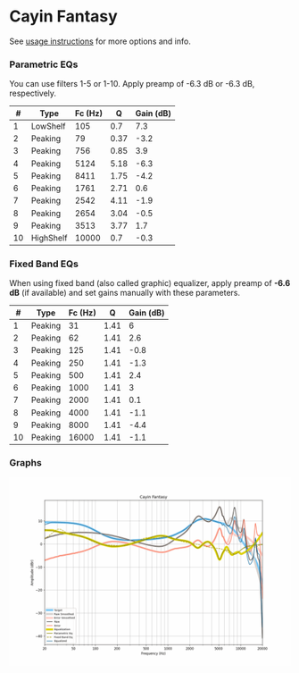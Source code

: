 # Cayin Fantasy
See [usage instructions](https://github.com/jaakkopasanen/AutoEq#usage) for more options and info.

### Parametric EQs
You can use filters 1-5 or 1-10. Apply preamp of -6.3 dB or -6.3 dB, respectively.

|   # | Type      |   Fc (Hz) |    Q |   Gain (dB) |
|-----|-----------|-----------|------|-------------|
|   1 | LowShelf  |       105 | 0.7  |         7.3 |
|   2 | Peaking   |        79 | 0.37 |        -3.2 |
|   3 | Peaking   |       756 | 0.85 |         3.9 |
|   4 | Peaking   |      5124 | 5.18 |        -6.3 |
|   5 | Peaking   |      8411 | 1.75 |        -4.2 |
|   6 | Peaking   |      1761 | 2.71 |         0.6 |
|   7 | Peaking   |      2542 | 4.11 |        -1.9 |
|   8 | Peaking   |      2654 | 3.04 |        -0.5 |
|   9 | Peaking   |      3513 | 3.77 |         1.7 |
|  10 | HighShelf |     10000 | 0.7  |        -0.3 |

### Fixed Band EQs
When using fixed band (also called graphic) equalizer, apply preamp of **-6.6 dB** (if available) and set gains manually with these parameters.

|   # | Type    |   Fc (Hz) |    Q |   Gain (dB) |
|-----|---------|-----------|------|-------------|
|   1 | Peaking |        31 | 1.41 |         6   |
|   2 | Peaking |        62 | 1.41 |         2.6 |
|   3 | Peaking |       125 | 1.41 |        -0.8 |
|   4 | Peaking |       250 | 1.41 |        -1.3 |
|   5 | Peaking |       500 | 1.41 |         2.4 |
|   6 | Peaking |      1000 | 1.41 |         3   |
|   7 | Peaking |      2000 | 1.41 |         0.1 |
|   8 | Peaking |      4000 | 1.41 |        -1.1 |
|   9 | Peaking |      8000 | 1.41 |        -4.4 |
|  10 | Peaking |     16000 | 1.41 |        -1.1 |

### Graphs
![](./Cayin%20Fantasy.png)
